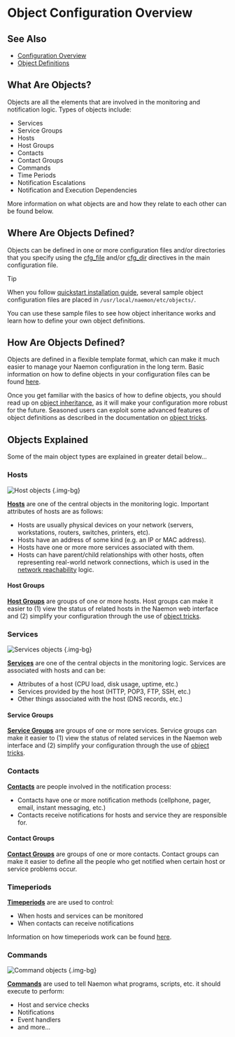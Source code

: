 # Object Configuration Overview


## See Also
- [Configuration Overview](config)
- [Object Definitions](objectdefinitions)

## What Are Objects?

Objects are all the elements that are involved in the monitoring and notification logic.  Types of objects include:

- Services
- Service Groups
- Hosts
- Host Groups
- Contacts
- Contact Groups
- Commands
- Time Periods
- Notification Escalations
- Notification and Execution Dependencies

More information on what objects are and how they relate to each other can be found below.

## Where Are Objects Defined?

Objects can be defined in one or more configuration files and/or directories that you specify using the [cfg_file](configmain#cfg_file) and/or [cfg_dir](configmain#cfg_dir) directives in the main configuration file.

> [!TIP]
> When you follow [quickstart installation guide](quickstart), several sample object configuration files are placed in `/usr/local/naemon/etc/objects/`.

You can use these sample files to see how object inheritance works and learn how to define your own object definitions.


## How Are Objects Defined?

Objects are defined in a flexible template format, which can make it much easier to manage your Naemon configuration in the long term.  Basic information on how to define objects in your configuration files can be found [here](objectdefinitions).

Once you get familiar with the basics of how to define objects, you should read up on [object inheritance](objectinheritance), as it will make your configuration more robust for the future.  Seasoned users can exploit some advanced features of object definitions as described in the documentation on [object tricks](objecttricks).

## Objects Explained

Some of the main object types are explained in greater detail below...

### Hosts

![Host objects](/images/usersguide/svg/objects-hosts.svg) {.img-bg}

**[Hosts](objectdefinitions#host)** are one of the central objects in the monitoring logic. Important attributes of hosts are as follows:

- Hosts are usually physical devices on your network (servers, workstations, routers, switches, printers, etc).
- Hosts have an address of some kind (e.g. an IP or MAC address).
- Hosts have one or more more services associated with them.
- Hosts can have parent/child relationships with other hosts, often representing real-world network connections, which is used in the [network reachability](networkreachability) logic.

#### Host Groups

**[Host Groups](objectdefinitions#hostgroup)** are groups of one or more hosts.  Host groups can make it easier to (1) view the status of related hosts in the Naemon web interface and (2) simplify your configuration through the use of [object tricks](objecttricks).

### Services

![Services objects](/images/usersguide/svg/objects-services.svg) {.img-bg}

**[Services](objectdefinitions#service)** are one of the central objects in the monitoring logic. Services are associated with hosts and can be:

- Attributes of a host (CPU load, disk usage, uptime, etc.)
- Services provided by the host (HTTP, POP3, FTP, SSH, etc.)
- Other things associated with the host (DNS records, etc.)

#### Service Groups

**[Service Groups](objectdefinitions#servicegroup)** are groups of one or more services.  Service groups can make it easier to (1) view the status of related services in the Naemon web interface and (2) simplify your configuration through the use of [object tricks](objecttricks).


### Contacts

<div class="fa-icon-bg">
    <i class="fa-solid fa-users fa-7x"></i>
</div>

**[Contacts](objectdefinitions#contact)** are people involved in the notification process:

- Contacts have one or more notification methods (cellphone, pager, email, instant messaging, etc.)
- Contacts receive notifications for hosts and service they are responsible for.

#### Contact Groups

**[Contact Groups](objectdefinitions#contactgroup)** are groups of one or more contacts.  Contact groups can make it easier to define all the people who get notified when certain host or service problems occur.


### Timeperiods

<div class="fa-icon-bg">
    <i class="fa-solid fa-clock fa-7x"></i>
</div>

**[Timeperiods](objectdefinitions#timeperiod)** are are used to control:

- When hosts and services can be monitored
- When contacts can receive notifications

Information on how timeperiods work can be found [here](timeperiods).


### Commands

![Command objects](/images/usersguide/svg/objects-commands.svg) {.img-bg}

**[Commands](objectdefinitions#command)** are used to tell Naemon what programs, scripts, etc. it should execute to perform:

- Host and service checks
- Notifications
- Event handlers
- and more...

